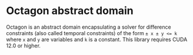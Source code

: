 # Octagon abstract domain

Octagon is an abstract domain encapsulating a solver for difference constraints (also called temporal constraints) of the form `± x ± y <= k` where `x` and `y` are variables and `k` is a constant.
This library requires CUDA 12.0 or higher.
